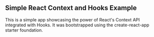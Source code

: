 ## Simple React Context and Hooks Example

This is a simple app showcasing the power of React's Context API integrated with Hooks. It was bootstrapped using the create-react-app starter foundation.
